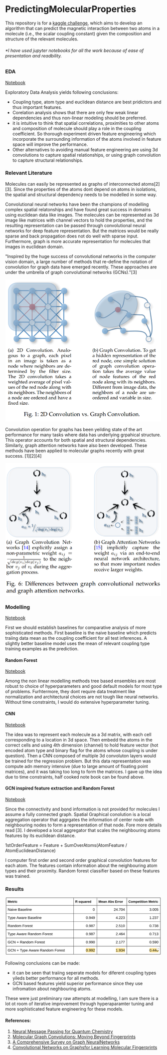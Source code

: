 # PredictingMolecularProperties

This repository is for a [kaggle challenge](https://www.kaggle.com/c/champs-scalar-coupling/overview/evaluation), which aims to develop an algorithm that can predict the magnetic interaction between two atoms in a molecule (i.e., the scalar coupling constant) given the composition and structure of the relevant molecules. 

###### *I have used jupyter notebooks for all the work because of ease of presentation and readbility.

### EDA
[Notebook](https://github.com/muaz-urwa/PredictingMolecularProperties/blob/master/ExploratoyDataAnalysis.ipynb)

Exploratory Data Analysis yields following conclusions:
- Coupling type, atom type and euclidean distance are best pridictors and thus important features.
- Corelation analysis shows that there are only few weak linear dependencies and thus non-linear modeling should be preferred.
- it is intuitive to think that spatial correlations, proximities to other atoms and composition of molecule should play a role in the coupling coefficient. So thorough experiment driven feature engineering which incorporate the surrounding information of the atoms involved in feature space will improve the performance. 
- Other alternatives to avoiding manual feature engineering are using 3d convolutions to capture spatial relationships, or using graph convolution to capture structural relationships.


### Relevant Literature

Molecules can easily be represented as graphs of interconnected atoms[2][3]. Since the properties of the atoms dont depend on atoms in isolations, the spatial and structural dependency needs to be modelled in some way.

Convolutional neural networks have been the champions of modelling complex spatial relatonships and have found great success in domains using euclidean data like images. The molecules can be represented as 3d image like matrices with channel vectors to hold the properties, and the resulting representation can be passed through convolutional neural networks for deep feature representation. But the matrices would be really sparse and back propagation does not do well with sparse input. Furthermore, graph is more accurate representation for molecules that images in euclidean domain. 

"Inspired by the huge success of convolutional networks in the computer vision domain, a large number of methods that re-define the notation of convolution for graph data have emerged recently. These approaches are under the umbrella of graph convolutional networks (GCNs)."[3]

<img src="img1.png" width="500">

Convolution operation for graphs has been yeilding state of the art performance for many tasks where data has underlying grpahical structure. This operator accounts for both spatial and structural dependencies. Similarly, graph attention networks have also been developed. These methods have been applied to molecular graphs recently with great success. [1][2][4]

<img src="img2.png" width="500">

### Modelling
[Notebook](https://github.com/muaz-urwa/PredictingMolecularProperties/blob/master/ExploratoyDataAnalysis.ipynb)

First we should establish baselines for comparative analysis of more sophisticated methods. First baseline is the naive baseline which predicts traiing data mean as the coupling coefficient for all test inferences. A slightly better baseline model uses the mean of relevant coupling type training examples as the prediction. 

#### Random Forest
[Notebook](https://github.com/muaz-urwa/PredictingMolecularProperties/blob/master/Modelling.ipynb)

Among the non linear modelling methods tree based ensembles are most robust to choice of hyperparameters and good default models for most type of problems. Furhtermore, they dont require data treatment like normalization and architectural choices are not tough like neural networks. Without time constraints, I would do extensive hyperparameter tuning.

#### CNN
[Notebook](https://github.com/muaz-urwa/PredictingMolecularProperties/blob/master/CNNApproach.ipynb)

The idea was to represent each molecule as a 3d matrix, with each cell corresponding to a location in 3d space. Then embedd the atoms in the correct cells and using 4th dimension (channel) to hold feature vector (hot encoded atom type and binary flag for the atoms whose coupling is under question). Then a CNN composed of multiple 3d convoluton layers would be trained for the regression problem. But this data representation was compute adn memory intensive (due to large amount of floating point matrices), and it was taking too long to form the matrices. I gave up the idea due to time constraints, half cooked note book can be found above.

#### GCN inspired feature extraction and Random Forest
[Notebook](https://github.com/muaz-urwa/PredictingMolecularProperties/blob/master/GraphConvolution.ipynb)

Since the connectivity and bond information is not provided for molecules I assume a fully connected graph. Spatial Graphical conolution is a local aggregation operator that aggrgates the information of center node with neighbouring nodes to form a representation of that node. Fore more details read [3]. I developed a local aggregator that scales the neighbouring atoms features by its euclidean distance. 

1stOrderFeature = Feature + SumOverAtoms(AtomFeature / AtomEuclideanDistance)

I computer first order and second order graphical convolution features for each atom. The features contain information about the neighbouring atom types and their proximity. Random forest classifier based on these features was trained.

### Results
<img src="results.png" width="500">

Following conclusions can be made:
- it can be seen that traiing seperate models for diferent coupling types yileds better performance for all methods.
- GCN based features yield superior performance since they use infromation about neghbouring atoms.

These were just preliminary raw attempts at modelling, I am sure there is a lot ot room of iterative improvement through hyperaparamter tuning and more sophisticated feature engineering for these models.

#### References:
1) [Neural Message Passing for Quantum Chemistry](https://arxiv.org/abs/1704.01212)
2) [Molecular Graph Convolutions:  Moving Beyond Fingerprints](https://arxiv.org/abs/1603.00856)
3) [A Comprehensive Survey on Graph NeuralNetworks](https://arxiv.org/pdf/1901.00596.pdf)
4) [Convolutional Networks on Graphsfor Learning Molecular Fingerprints](https://papers.nips.cc/paper/5954-convolutional-networks-on-graphs-for-learning-molecular-fingerprints.pdf)
